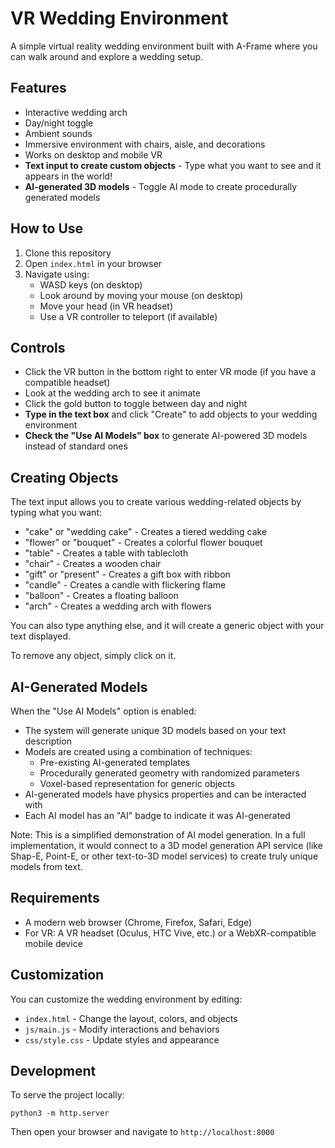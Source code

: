 # VR Wedding Environment

A simple virtual reality wedding environment built with A-Frame where you can walk around and explore a wedding setup.

## Features

- Interactive wedding arch
- Day/night toggle
- Ambient sounds
- Immersive environment with chairs, aisle, and decorations
- Works on desktop and mobile VR
- **Text input to create custom objects** - Type what you want to see and it appears in the world!
- **AI-generated 3D models** - Toggle AI mode to create procedurally generated models

## How to Use

1. Clone this repository
2. Open `index.html` in your browser
3. Navigate using:
   - WASD keys (on desktop)
   - Look around by moving your mouse (on desktop)
   - Move your head (in VR headset)
   - Use a VR controller to teleport (if available)

## Controls

- Click the VR button in the bottom right to enter VR mode (if you have a compatible headset)
- Look at the wedding arch to see it animate
- Click the gold button to toggle between day and night
- **Type in the text box** and click "Create" to add objects to your wedding environment
- **Check the "Use AI Models" box** to generate AI-powered 3D models instead of standard ones

## Creating Objects

The text input allows you to create various wedding-related objects by typing what you want:
- "cake" or "wedding cake" - Creates a tiered wedding cake
- "flower" or "bouquet" - Creates a colorful flower bouquet
- "table" - Creates a table with tablecloth
- "chair" - Creates a wooden chair
- "gift" or "present" - Creates a gift box with ribbon
- "candle" - Creates a candle with flickering flame
- "balloon" - Creates a floating balloon
- "arch" - Creates a wedding arch with flowers

You can also type anything else, and it will create a generic object with your text displayed.

To remove any object, simply click on it.

## AI-Generated Models

When the "Use AI Models" option is enabled:

- The system will generate unique 3D models based on your text description
- Models are created using a combination of techniques:
  - Pre-existing AI-generated templates
  - Procedurally generated geometry with randomized parameters
  - Voxel-based representation for generic objects
- AI-generated models have physics properties and can be interacted with
- Each AI model has an "AI" badge to indicate it was AI-generated

Note: This is a simplified demonstration of AI model generation. In a full implementation, it would connect to a 3D model generation API service (like Shap-E, Point-E, or other text-to-3D model services) to create truly unique models from text.

## Requirements

- A modern web browser (Chrome, Firefox, Safari, Edge)
- For VR: A VR headset (Oculus, HTC Vive, etc.) or a WebXR-compatible mobile device

## Customization

You can customize the wedding environment by editing:
- `index.html` - Change the layout, colors, and objects
- `js/main.js` - Modify interactions and behaviors
- `css/style.css` - Update styles and appearance

## Development

To serve the project locally:

```
python3 -m http.server
```

Then open your browser and navigate to `http://localhost:8000` 